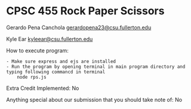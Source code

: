 # CPSC 455 Rock Paper Scissors

Gerardo Pena Canchola
gerardopena23@csu.fullerton.edu

Kyle Ear 
kyleear@csu.fullerton.edu


How to execute program:

    - Make sure express and ejs are installed
    - Run the program by opening terminal in main program directory and typing following commancd in terminal
        node rps.js

Extra Credit Implemented:
    No

Anything special about our submission that you should take note of:
    No
